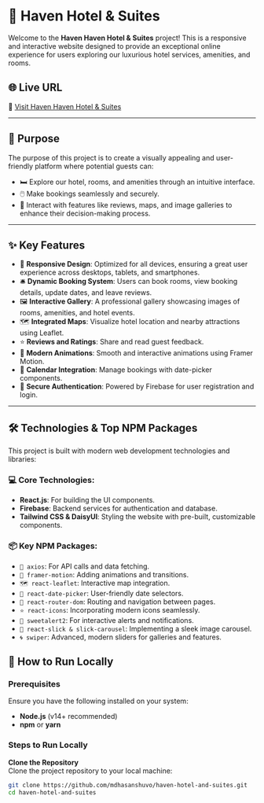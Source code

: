 # 🏨 Haven Hotel & Suites

Welcome to the **Haven Haven Hotel & Suites** project! This is a responsive and interactive website designed to provide an exceptional online experience for users exploring our luxurious hotel services, amenities, and rooms.

## 🌐 Live URL
🔗 [Visit Haven Haven Hotel & Suites](https://haven-hotel-and-suites.web.app)

---

## 📖 Purpose
The purpose of this project is to create a visually appealing and user-friendly platform where potential guests can:
- 🛏️ Explore our hotel, rooms, and amenities through an intuitive interface.
- 🖱️ Make bookings seamlessly and securely.
- 🌟 Interact with features like reviews, maps, and image galleries to enhance their decision-making process.

---

## ✨ Key Features
- 📱 **Responsive Design**: Optimized for all devices, ensuring a great user experience across desktops, tablets, and smartphones.
- 🛎️ **Dynamic Booking System**: Users can book rooms, view booking details, update dates, and leave reviews.
- 🖼️ **Interactive Gallery**: A professional gallery showcasing images of rooms, amenities, and hotel events.
- 🗺️ **Integrated Maps**: Visualize hotel location and nearby attractions using Leaflet.
- ⭐ **Reviews and Ratings**: Share and read guest feedback.
- 🎥 **Modern Animations**: Smooth and interactive animations using Framer Motion.
- 📅 **Calendar Integration**: Manage bookings with date-picker components.
- 🔐 **Secure Authentication**: Powered by Firebase for user registration and login.

---

## 🛠️ Technologies & Top NPM Packages
This project is built with modern web development technologies and libraries:

### 💻 Core Technologies:
- **React.js**: For building the UI components.
- **Firebase**: Backend services for authentication and database.
- **Tailwind CSS & DaisyUI**: Styling the website with pre-built, customizable components.

### 📦 Key NPM Packages:
- `📡 axios`: For API calls and data fetching.
- `💃 framer-motion`: Adding animations and transitions.
- `🗺️ react-leaflet`: Interactive map integration.
- `📆 react-date-picker`: User-friendly date selectors.
- `🧭 react-router-dom`: Routing and navigation between pages.
- `⭐ react-icons`: Incorporating modern icons seamlessly.
- `🎉 sweetalert2`: For interactive alerts and notifications.
- `📸 react-slick & slick-carousel`: Implementing a sleek image carousel.
- `🌀 swiper`: Advanced, modern sliders for galleries and features.

## 🏃 How to Run Locally

### Prerequisites
Ensure you have the following installed on your system:
- **Node.js** (v14+ recommended)
- **npm** or **yarn**

### Steps to Run Locally

**Clone the Repository**  
   Clone the project repository to your local machine:
   ```bash
   git clone https://github.com/mdhasanshuvo/haven-hotel-and-suites.git
   cd haven-hotel-and-suites
